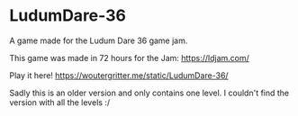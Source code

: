 # LudumDare-36
A game made for the Ludum Dare 36 game jam.

This game was made in 72 hours for the Jam: https://ldjam.com/

Play it here! https://woutergritter.me/static/LudumDare-36/

Sadly this is an older version and only contains one level. I couldn't find the version with all the levels :/
